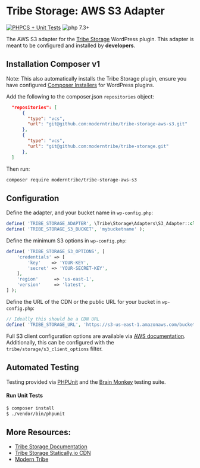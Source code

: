 # Tribe Storage: AWS S3 Adapter

[![PHPCS + Unit Tests](https://github.com/moderntribe/tribe-storage-aws-s3/actions/workflows/pull-request.yml/badge.svg)](https://github.com/moderntribe/tribe-storage-aws-s3/actions/workflows/pull-request.yml)
![php 7.3+](https://img.shields.io/badge/php-min%207.3-red.svg)

The AWS S3 adapter for the [Tribe Storage](https://github.com/moderntribe/tribe-storage) WordPress plugin.
This adapter is meant to be configured and installed by **developers**.

## Installation Composer v1

Note: This also automatically installs the Tribe Storage plugin, ensure you have configured 
[Composer Installers](https://getcomposer.org/doc/faqs/how-do-i-install-a-package-to-a-custom-path-for-my-framework.md#how-do-i-install-a-package-to-a-custom-path-for-my-framework-) 
for WordPress plugins.

Add the following to the composer.json `repositories` object:

```json
  "repositories": [
      {
        "type": "vcs",
        "url": "git@github.com:moderntribe/tribe-storage-aws-s3.git"
      },
      {
        "type": "vcs",
        "url": "git@github.com:moderntribe/tribe-storage.git"
      },
  ]
```
Then run:

```bash
composer require moderntribe/tribe-storage-aws-s3
```

## Configuration

Define the adapter, and your bucket name in `wp-config.php`:

```php
define( 'TRIBE_STORAGE_ADAPTER', \Tribe\Storage\Adapters\S3_Adapter::class );
define( 'TRIBE_STORAGE_S3_BUCKET', 'mybucketname' );
```

Define the minimum S3 options in `wp-config.php`:

```php
define( 'TRIBE_STORAGE_S3_OPTIONS', [
	'credentials' => [
		'key'    => 'YOUR-KEY',
		'secret' => 'YOUR-SECRET-KEY',
	],
	'region'      => 'us-east-1',
	'version'     => 'latest',
] );
```

Define the URL of the CDN or the public URL for your bucket in `wp-config.php`:

```php
// Ideally this should be a CDN URL
define( 'TRIBE_STORAGE_URL', 'https://s3-us-east-1.amazonaws.com/bucket/' . TRIBE_STORAGE_S3_BUCKET );
```

Full S3 client configuration options are available via
[AWS documentation](https://docs.aws.amazon.com/sdk-for-php/v3/developer-guide/guide_configuration.html).
Additionally, this can be configured with the `tribe/storage/s3_client_options` filter.

## Automated Testing

Testing provided via [PHPUnit](https://phpunit.de/) and the [Brain Monkey](https://brain-wp.github.io/BrainMonkey/)
testing suite.

#### Run Unit Tests

```bash
$ composer install
$ ./vendor/bin/phpunit
```

## More Resources:

- [Tribe Storage Documentation](https://github.com/moderntribe/tribe-storage)
- [Tribe Storage Statically.io CDN](https://github.com/moderntribe/tribe-storage-statically-cdn)
- [Modern Tribe](https://tri.be/)
